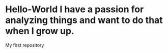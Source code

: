 # Hello-World I have a passion for analyzing things and want to do that when I grow up.
My first repository
